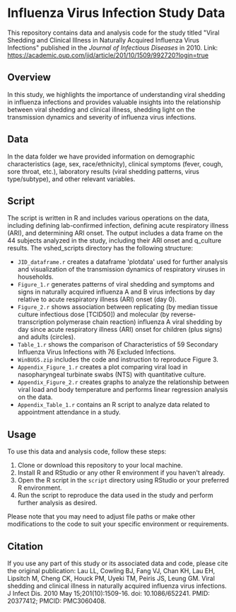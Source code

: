 # Influenza Virus Infection Study Data

This repository contains data and analysis code for the study titled "Viral Shedding and Clinical Illness in Naturally Acquired Influenza Virus Infections" published in the _Journal of Infectious Diseases_ in 2010. Link: https://academic.oup.com/jid/article/201/10/1509/992720?login=true
## Overview

In this study, we highlights the importance of understanding viral shedding in influenza infections and provides valuable insights into the relationship between viral shedding and clinical illness, shedding light on the transmission dynamics and severity of influenza virus infections.

## Data
In the data folder we have provided information on demographic characteristics (age, sex, race/ethnicity), clinical symptoms (fever, cough, sore throat, etc.), laboratory results (viral shedding patterns, virus type/subtype), and other relevant variables. 
  
## Script

The script is written in R and includes various operations on the data, including defining lab-confirmed infection, defining acute respiratory illness (ARI), and determining ARI onset. The output includes a data frame on the 44 subjects analyzed in the study, including their ARI onset and q_culture results. The vshed_scripts directory has the following structure:

- `JID_dataframe.r` creates a dataframe 'plotdata' used for further analysis and visualization of the transmission dynamics of respiratory viruses in households.
- `Figure_1.r` generates patterns of viral shedding and symptoms and signs in naturally acquired influenza A and B virus infections by day relative to acute respiratory illness (ARI) onset (day 0).
- `Figure_2.r` shows association between replicating (by median tissue culture infectious dose [TCID50]) and molecular (by reverse-transcription polymerase chain reaction) influenza A viral shedding by day since acute respiratory illness (ARI) onset for children (plus signs) and adults (circles).
- `Table_1.r` shows the comparison of Characteristics of 59 Secondary Influenza Virus Infections with 76 Excluded Infections.
- `WinBUGS.zip` includes the code and instruction to reproduce Figure 3.
- `Appendix_Figure_1.r` creates a plot comparing viral load in nasopharyngeal turbinate swabs (NTS) with quantitative culture.
- `Appendix_Figure_2.r` creates graphs to analyze the relationship between viral load and body temperature and performs linear regression analysis on the data.
- `Appendix_Table_1.r` contains an R script to analyze data related to appointment attendance in a study.

## Usage

To use this data and analysis code, follow these steps:

1. Clone or download this repository to your local machine.
2. Install R and RStudio or any other R environment if you haven't already.
3. Open the R script in the `script` directory using RStudio or your preferred R environment.
4. Run the script to reproduce the data used in the study and perform further analysis as desired.

Please note that you may need to adjust file paths or make other modifications to the code to suit your specific environment or requirements.

## Citation

If you use any part of this study or its associated data and code, please cite the original publication: Lau LL, Cowling BJ, Fang VJ, Chan KH, Lau EH, Lipsitch M, Cheng CK, Houck PM, Uyeki TM, Peiris JS, Leung GM. Viral shedding and clinical illness in naturally acquired influenza virus infections. J Infect Dis. 2010 May 15;201(10):1509-16. doi: 10.1086/652241. PMID: 20377412; PMCID: PMC3060408.

